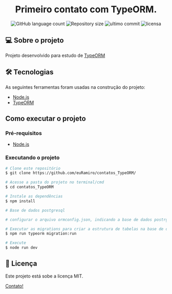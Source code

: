 <h1 align="center">
    Primeiro contato com TypeORM.
</h1>

<p align="center">
<img alt="GitHub language count" src="https://img.shields.io/github/languages/count/euRamiro/contatos_TypeORM"/>

<img alt="Repository size" src="https://img.shields.io/github/repo-size/euRamiro/contatos_TypeORM"/>
<img alt="ultimo commit" src="https://img.shields.io/github/last-commit/euRamiro/contatos_TypeORM"/>  
<img alt="licensa" src="https://img.shields.io/github/license/euRamiro/contatos_TypeORM"/>
 </P>

## 💻 Sobre o projeto

Projeto desenvolvido para estudo de [TypeORM]

## 🛠 Tecnologias

As seguintes ferramentas foram usadas na construção do projeto:

- [Node.js][nodejs]
- [TypeORM]

## Como executar o projeto

### Pré-requisitos

- [Node.js][nodejs]

### Executando o projeto

```bash
# Clone este repositório
$ git clone https://github.com/euRamiro/contatos_TypeORM/

# Acesse a pasta do projeto no terminal/cmd
$ cd contatos_TypeORM

# Instale as dependências
$ npm install

# Base de dados postgresql

# configurar o arquivo ormconfig.json, indicando a base de dados postrgresql.

# Executar as migrations para criar a estrutura de tabelas na base de dados.
$ npm run typeorm migration:run

# Execute
$ node run dev

```

## 📝 Licença

Este projeto está sobe a licença MIT.

[Contato!](https://www.linkedin.com/in/ramiro-da-silva-amorim/)

[nodejs]: https://nodejs.org/
[typeorm]: https://typeorm.io/#/
[vscode]: https://code.visualstudio.com/
[license]: https://opensource.org/licenses/MIT
